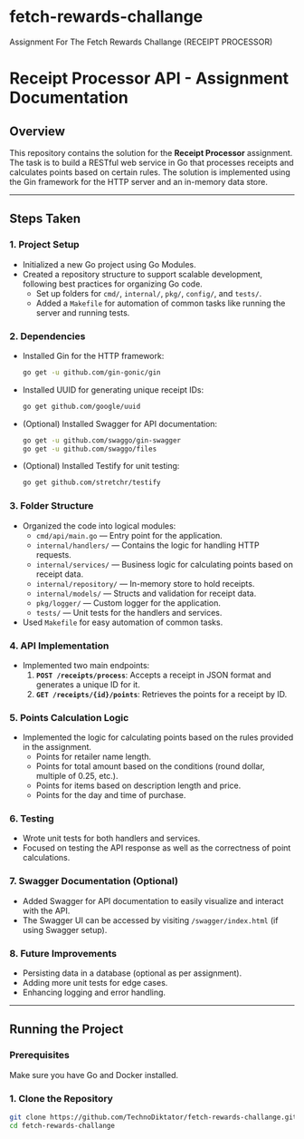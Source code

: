 # fetch-rewards-challange
Assignment For The Fetch Rewards Challange (RECEIPT PROCESSOR)

# Receipt Processor API - Assignment Documentation

## Overview

This repository contains the solution for the **Receipt Processor** assignment. The task is to build a RESTful web service in Go that processes receipts and calculates points based on certain rules. The solution is implemented using the Gin framework for the HTTP server and an in-memory data store.

---

## Steps Taken

### 1. **Project Setup**
   - Initialized a new Go project using Go Modules.
   - Created a repository structure to support scalable development, following best practices for organizing Go code.
     - Set up folders for `cmd/`, `internal/`, `pkg/`, `config/`, and `tests/`.
     - Added a `Makefile` for automation of common tasks like running the server and running tests.

### 2. **Dependencies**
   - Installed Gin for the HTTP framework:
     ```bash
     go get -u github.com/gin-gonic/gin
     ```
   - Installed UUID for generating unique receipt IDs:
     ```bash
     go get github.com/google/uuid
     ```
   - (Optional) Installed Swagger for API documentation:
     ```bash
     go get -u github.com/swaggo/gin-swagger
     go get -u github.com/swaggo/files
     ```
   - (Optional) Installed Testify for unit testing:
     ```bash
     go get github.com/stretchr/testify
     ```

### 3. **Folder Structure**
   - Organized the code into logical modules:
     - `cmd/api/main.go` — Entry point for the application.
     - `internal/handlers/` — Contains the logic for handling HTTP requests.
     - `internal/services/` — Business logic for calculating points based on receipt data.
     - `internal/repository/` — In-memory store to hold receipts.
     - `internal/models/` — Structs and validation for receipt data.
     - `pkg/logger/` — Custom logger for the application.
     - `tests/` — Unit tests for the handlers and services.
   - Used `Makefile` for easy automation of common tasks.

### 4. **API Implementation**
   - Implemented two main endpoints:
     1. **`POST /receipts/process`**: Accepts a receipt in JSON format and generates a unique ID for it.
     2. **`GET /receipts/{id}/points`**: Retrieves the points for a receipt by ID.

### 5. **Points Calculation Logic**
   - Implemented the logic for calculating points based on the rules provided in the assignment.
     - Points for retailer name length.
     - Points for total amount based on the conditions (round dollar, multiple of 0.25, etc.).
     - Points for items based on description length and price.
     - Points for the day and time of purchase.

### 6. **Testing**
   - Wrote unit tests for both handlers and services.
   - Focused on testing the API response as well as the correctness of point calculations.

### 7. **Swagger Documentation (Optional)**
   - Added Swagger for API documentation to easily visualize and interact with the API.
   - The Swagger UI can be accessed by visiting `/swagger/index.html` (if using Swagger setup).

### 8. **Future Improvements**
   - Persisting data in a database (optional as per assignment).
   - Adding more unit tests for edge cases.
   - Enhancing logging and error handling.

---

## Running the Project

### Prerequisites

Make sure you have Go and Docker installed.

### 1. **Clone the Repository**
```bash
git clone https://github.com/TechnoDiktator/fetch-rewards-challange.git
cd fetch-rewards-challange


